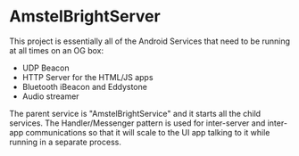 AmstelBrightServer
==================

This project is essentially all of the Android Services that need to be
running at all times on an OG box:

- UDP Beacon
- HTTP Server for the HTML/JS apps
- Bluetooth iBeacon and Eddystone
- Audio streamer

The parent service is "AmstelBrightService" and it starts all the child
services. The Handler/Messenger pattern is used for inter-server and
inter-app communications so that it will scale to the UI app talking to
it while running in a separate process.